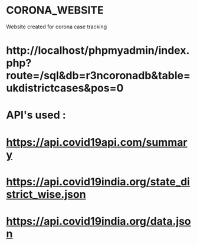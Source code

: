 # CORONA_WEBSITE

Website created for corona case tracking


# http://localhost/phpmyadmin/index.php?route=/sql&db=r3ncoronadb&table=ukdistrictcases&pos=0


# API's used :

# https://api.covid19api.com/summary

# https://api.covid19india.org/state_district_wise.json

# https://api.covid19india.org/data.json
